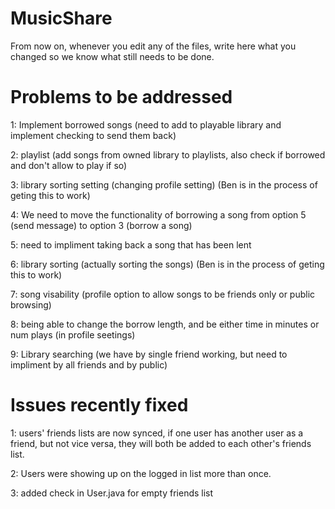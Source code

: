 MusicShare
==========

From now on, whenever you edit any of the files, write here what you changed so we know what still needs to be done.


Problems to be addressed
=====================

1: Implement borrowed songs (need to add to playable library and implement checking to send them back)

2: playlist (add songs from owned library to playlists, also check if borrowed and don't allow to play if so)

3: library sorting setting (changing profile setting) (Ben is in the process of geting this to work)

4: We need to move the functionality of borrowing a song from option 5 (send message) to option 3 (borrow a song)

5: need to impliment taking back a song that has been lent

6: library sorting (actually sorting the songs) (Ben is in the process of geting this to work)

7: song visability (profile option to allow songs to be friends only or public browsing)

8: being able to change the borrow length, and be either time in minutes or num plays (in profile seetings)

9: Library searching (we have by single friend working, but need to impliment by all friends and by public)


Issues recently fixed
=====================

1: users' friends lists are now synced, if one user has another user as a friend, but not vice versa,
they will both be added to each other's friends list.

2: Users were showing up on the logged in list more than once.

3: added check in User.java for empty friends list
